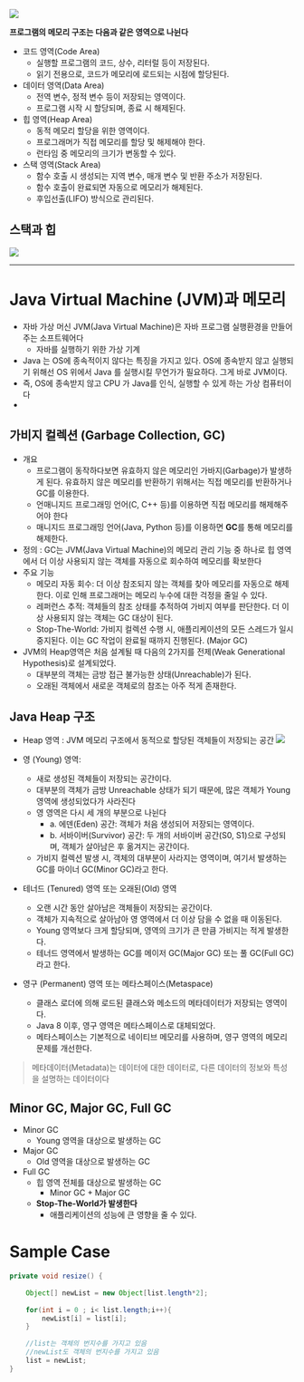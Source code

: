 
![](https://i.imgur.com/HvlGH1o.png)


**프로그램의 메모리 구조는 다음과 같은 영역으로 나뉜다**
- 코드 영역(Code Area)
    - 실행할 프로그램의 코드, 상수, 리터럴 등이 저장된다.
    - 읽기 전용으로, 코드가 메모리에 로드되는 시점에 할당된다.
- 데이터 영역(Data Area)
    - 전역 변수, 정적 변수 등이 저장되는 영역이다.
    - 프로그램 시작 시 할당되며, 종료 시 해제된다.
- 힙 영역(Heap Area)
    - 동적 메모리 할당을 위한 영역이다.
    - 프로그래머가 직접 메모리를 할당 및 해제해야 한다.
    - 런타임 중 메모리의 크기가 변동할 수 있다.
- 스택 영역(Stack Area)
    - 함수 호출 시 생성되는 지역 변수, 매개 변수 및 반환 주소가 저장된다.
    - 함수 호출이 완료되면 자동으로 메모리가 해제된다.
    - 후입선출(LIFO) 방식으로 관리된다.

## 스택과 힙

![](https://i.imgur.com/4hZCrrd.png)

---
# Java Virtual Machine (JVM)과 메모리

- 자바 가상 머신 JVM(Java Virtual Machine)은 자바 프로그램 실행환경을 만들어 주는 소프트웨어다
    - 자바를 실행하기 위한 가상 기계
- Java 는 OS에 종속적이지 않다는 특징을 가지고 있다. OS에 종속받지 않고 실행되기 위해선 OS 위에서 Java 를 실행시킬 무언가가 필요하다. 그게 바로 JVM이다.
- 즉, OS에 종속받지 않고 CPU 가 Java를 인식, 실행할 수 있게 하는 가상 컴퓨터이다
- 

## 가비지 컬렉션 (Garbage Collection, GC)

- 개요
    - 프로그램이 동작하다보면 유효하지 않은 메모리인 가바지(Garbage)가 발생하게 된다. 유효하지 않은 메모리를 반환하기 위해서는 직접 메모리를 반환하거나 GC를 이용한다.
    - 언매니지드 프로그래밍 언어(C, C++ 등)를 이용하면 직접 메모리를 해제해주어야 한다
    - 매니지드 프로그래밍 언어(Java, Python 등)를 이용하면 **GC**를 통해 메모리를 해제한다.
- 정의 : GC는 JVM(Java Virtual Machine)의 메모리 관리 기능 중 하나로 힙 영역에서 더 이상 사용되지 않는 객체를 자동으로 회수하여 메모리를 확보한다
- 주요 기능
    - 메모리 자동 회수: 더 이상 참조되지 않는 객체를 찾아 메모리를 자동으로 해제한다. 이로 인해 프로그래머는 메모리 누수에 대한 걱정을 줄일 수 있다.
    - 레퍼런스 추적: 객체들의 참조 상태를 추적하여 가비지 여부를 판단한다. 더 이상 사용되지 않는 객체는 GC 대상이 된다.
    - Stop-The-World: 가비지 컬렉션 수행 시, 애플리케이션의 모든 스레드가 일시 중지된다. 이는 GC 작업이 완료될 때까지 진행된다. (Major GC)
- JVM의 Heap영역은 처음 설계될 때 다음의 2가지를 전제(Weak Generational Hypothesis)로 설계되었다.
    - 대부분의 객체는 금방 접근 불가능한 상태(Unreachable)가 된다.
    - 오래된 객체에서 새로운 객체로의 참조는 아주 적게 존재한다.

## Java Heap 구조

- Heap 영역 : JVM 메모리 구조에서 동적으로 할당된 객체들이 저장되는 공간
![](https://i.imgur.com/h6hgP31.png)

- 영 (Young) 영역:
    - 새로 생성된 객체들이 저장되는 공간이다.
    - 대부분의 객체가 금방 Unreachable 상태가 되기 때문에, 많은 객체가 Young 영역에 생성되었다가 사라진다
    - 영 영역은 다시 세 개의 부분으로 나뉜다
        - a. 에덴(Eden) 공간: 객체가 처음 생성되어 저장되는 영역이다.
        - b. 서바이버(Survivor) 공간: 두 개의 서바이버 공간(S0, S1)으로 구성되며, 객체가 살아남은 후 옮겨지는 공간이다.
    - 가비지 컬렉션 발생 시, 객체의 대부분이 사라지는 영역이며, 여기서 발생하는 GC를 마이너 GC(Minor GC)라고 한다.

- 테너드 (Tenured) 영역 또는 오래된(Old) 영역
    - 오랜 시간 동안 살아남은 객체들이 저장되는 공간이다.
    - 객체가 지속적으로 살아남아 영 영역에서 더 이상 담을 수 없을 때 이동된다.
    - Young 영역보다 크게 할당되며, 영역의 크기가 큰 만큼 가비지는 적게 발생한다.
    - 테너드 영역에서 발생하는 GC를 메이저 GC(Major GC) 또는 풀 GC(Full GC)라고 한다.

- 영구 (Permanent) 영역 또는 메타스페이스(Metaspace)
    - 클래스 로더에 의해 로드된 클래스와 메소드의 메타데이터가 저장되는 영역이다.
    - Java 8 이후, 영구 영역은 메타스페이스로 대체되었다.
    - 메타스페이스는 기본적으로 네이티브 메모리를 사용하며, 영구 영역의 메모리 문제를 개선한다.

> 메타데이터(Metadata)는 데이터에 대한 데이터로, 다른 데이터의 정보와 특성을 설명하는 데이터이다

## Minor GC, Major GC, Full GC

- Minor GC
    - Young 영역을 대상으로 발생하는 GC
- Major GC
    - Old 영역을 대상으로 발생하는 GC
- Full GC
    - 힙 영역 전체를 대상으로 발생하는 GC
        - Minor GC + Major GC
    - **Stop-The-World가 발생한다**
        -  애플리케이션의 성능에 큰 영향을 줄 수 있다.


# Sample Case
```java
private void resize() {
    
    Object[] newList = new Object[list.length*2];
    
    for(int i = 0 ; i< list.length;i++){
        newList[i] = list[i];
    }
    
    //list는 객체의 번지수를 가지고 있음
    //newList도 객체의 번지수를 가지고 있음
    list = newList;
}
```